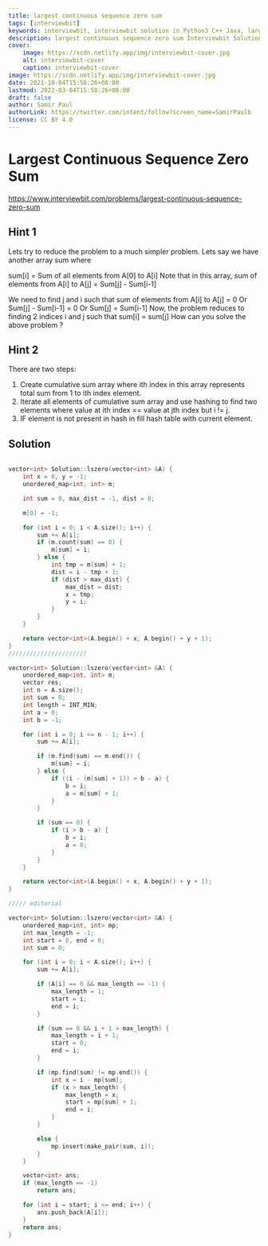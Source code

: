 ```yaml
---
title: largest continuous sequence zero sum
tags: [interviewbit]
keywords: interviewbit, interviewbit solution in Python3 C++ Java, largest continuous sequence zero sum solution
description: largest continuous sequence zero sum Interviewbit Solution Explained
cover:
    image: https://scdn.netlify.app/img/interviewbit-cover.jpg
    alt: interviewbit-cover
    caption: interviewbit-cover
image: https://scdn.netlify.app/img/interviewbit-cover.jpg
date: 2021-10-04T15:58:26+08:00
lastmod: 2022-03-04T15:58:26+08:00
draft: false
author: Samir Paul
authorLink: https://twitter.com/intent/follow?screen_name=SamirPaulb
license: CC BY 4.0
---
```


# Largest Continuous Sequence Zero Sum

https://www.interviewbit.com/problems/largest-continuous-sequence-zero-sum



## Hint 1

Lets try to reduce the problem to a much simpler problem. 
Lets say we have another array sum where

  sum[i] = Sum of all elements from A[0] to A[i]
Note that in this array, sum of elements from A[i] to A[j] = Sum[j] - Sum[i-1]

We need to find j and i such that sum of elements from A[i] to A[j] = 0
 Or Sum[j] - Sum[i-1] = 0
 Or Sum[j] = Sum[i-1]
Now, the problem reduces to finding 2 indices i and j such that sum[i] = sum[j] 
How can you solve the above problem ?

## Hint 2


There are two steps:
1. Create cumulative sum array where ith index in this array represents total sum from 1 to ith index element.
2. Iterate all elements of cumulative sum array and use hashing to find two elements where value at ith index == value at jth index but i != j.
3. IF element is not present in hash in fill hash table with current element.

## Solution

```cpp

vector<int> Solution::lszero(vector<int> &A) {
    int x = 0, y = -1;
    unordered_map<int, int> m;

    int sum = 0, max_dist = -1, dist = 0;

    m[0] = -1;

    for (int i = 0; i < A.size(); i++) {
        sum += A[i];
        if (m.count(sum) == 0) {
            m[sum] = i;
        } else {
            int tmp = m[sum] + 1;
            dist = i - tmp + 1;
            if (dist > max_dist) {
                max_dist = dist;
                x = tmp;
                y = i;
            }
        }
    }

    return vector<int>(A.begin() + x, A.begin() + y + 1);
}
//////////////////////

vector<int> Solution::lszero(vector<int> &A) {
    unordered_map<int, int> m;
    vector res;
    int n = A.size();
    int sum = 0;
    int length = INT_MIN;
    int a = 0;
    int b = -1;

    for (int i = 0; i <= n - 1; i++) {
        sum += A[i];

        if (m.find(sum) == m.end()) {
            m[sum] = i;
        } else {
            if ((i - (m[sum] + 1)) > b - a) {
                b = i;
                a = m[sum] + 1;
            }
        }

        if (sum == 0) {
            if (i > b - a) {
                b = i;
                a = 0;
            }
        }
    }

    return vector<int>(A.begin() + x, A.begin() + y + 1);
}

///// editorial

vector<int> Solution::lszero(vector<int> &A) {
    unordered_map<int, int> mp;
    int max_length = -1;
    int start = 0, end = 0;
    int sum = 0;

    for (int i = 0; i < A.size(); i++) {
        sum += A[i];

        if (A[i] == 0 && max_length == -1) {
            max_length = 1;
            start = i;
            end = i;
        }

        if (sum == 0 && i + 1 > max_length) {
            max_length = i + 1;
            start = 0;
            end = i;
        }

        if (mp.find(sum) != mp.end()) {
            int x = i - mp[sum];
            if (x > max_length) {
                max_length = x;
                start = mp[sum] + 1;
                end = i;
            }
        }

        else {
            mp.insert(make_pair(sum, i));
        }
    }

    vector<int> ans;
    if (max_length == -1)
        return ans;

    for (int i = start; i <= end; i++) {
        ans.push_back(A[i]);
    }
    return ans;
}
```